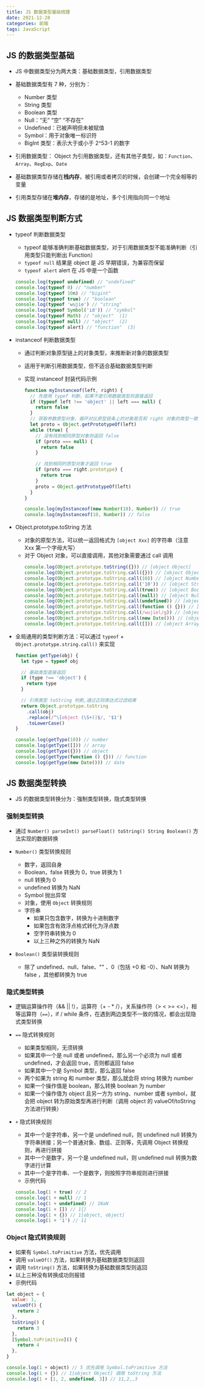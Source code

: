 ```yaml
---
title: JS 数据类型基础梳理
date: 2021-12-28
categories: 前端
tags: JavaScript
---
```


## JS 的数据类型基础

- JS 中数据类型分为两大类：基础数据类型，引用数据类型

- 基础数据类型有 7 种，分别为：

  - Number 类型
  - String 类型
  - Boolean 类型
  - Null：“无” “空” “不存在”
  - Undefined：已被声明但未被赋值
  - Symbol：用于对象唯一标识符
  - BigInt 类型：表示大于或小于 2^53-1 的数字

- 引用数据类型： Object 为引用数据类型，还有其他子类型，如：`Function`、`Array`、`RegExp`、`Date`

- 基础数据类型存储在**栈内存**，被引用或者拷贝的时候，会创建一个完全相等的变量

- 引用类型存储在**堆内存**，存储的是地址，多个引用指向同一个地址

## JS 数据类型判断方式

- typeof 判断数据类型

  - typeof 能够准确判断基础数据类型，对于引用数据类型不能准确判断（引用类型只能判断出 Function）
  - `typeof null` 结果是 object 是 JS 早期错误，为兼容而保留
  - `typeof alert` alert 在 JS 中是一个函数

  ```javascript
  console.log(typeof undefined) // "undefined"
  console.log(typeof 0) // "number"
  console.log(typeof 10n) // "bigint"
  console.log(typeof true) // "boolean"
  console.log(typeof 'wujie') // "string"
  console.log(typeof Symbol('id')) // "symbol"
  console.log(typeof Math) // "object"  (1)
  console.log(typeof null) // "object"  (2)
  console.log(typeof alert) // "function"  (3)
  ```

- instanceof 判断数据类型

  - 通过判断对象原型链上的对象类型，来推断新对象的数据类型
  - 适用于判断引用数据类型，但不适合基础数据类型判断
  - 实现 instanceof 封装代码示例

    ```js
    function myInstanceof(left, right) {
      // 先使用 typef 判断，如果不是引用数据类型则直接返回
      if (typeof left !== 'object' || left === null) {
        return false
      }
      // 获取参数原型对象，循环对比原型链条上的对象是否和 right 对象的类型一致,
      let proto = Object.getPrototypeOf(left)
      while (true) {
        // 没有找到相同原型对象则返回 false
        if (proto === null) {
          return false
        }

        // 找到相同的原型对象才返回 true
        if (proto === right.prototype) {
          return true
        }
        proto = Object.getPrototypeOf(left)
      }
    }

    console.log(myInstanceof(new Number(10), Number)) // true
    console.log(myInstanceof(10, Number)) // false
    ```

- Object.prototype.toString 方法

  - 对象的原型方法，可以统一返回格式为 `[object Xxx]` 的字符串（注意 Xxx 第一个字母大写）
  - 对于 Object 对象，可以直接调用，其他对象需要通过 call 调用
    ```js
    console.log(Object.prototype.toString({})) // [object Object]
    console.log(Object.prototype.toString.call({})) // [object Object]
    console.log(Object.prototype.toString.call(10)) // [object Number]
    console.log(Object.prototype.toString.call('10')) // [object String]
    console.log(Object.prototype.toString.call(true)) // [object Boolean]
    console.log(Object.prototype.toString.call(null)) // [object Null]
    console.log(Object.prototype.toString.call(undefined)) // [object Undefined]
    console.log(Object.prototype.toString.call(function () {})) // [object Function]
    console.log(Object.prototype.toString.call(/wujiel/g)) // [object RegExp]
    console.log(Object.prototype.toString.call(new Date())) // [object Date]
    console.log(Object.prototype.toString.call([])) // [object Array]
    ```

- 全局通用的类型判断方法：可以通过 `typeof` +` Object.prototype.string.call()` 来实现

  ```js
  function getType(obj) {
    let type = typeof obj

    // 基础类型直接返回
    if (type !== 'object') {
      return type
    }

    // 引用类型 toString 判断,通过正则表达式过滤结果
    return Object.prototype.toString
      .call(obj)
      .replace(/^\[object (\S+)]$/, '$1')
      .toLowerCase()
  }

  console.log(getType(10)) // number
  console.log(getType([])) // array
  console.log(getType({})) // object
  console.log(getType(function () {})) // function
  console.log(getType(new Date())) // date
  ```

## JS 数据类型转换

- JS 的数据类型转换分为：强制类型转换，隐式类型转换

### 强制类型转换

- 通过 `Number() parseInt() parseFloat() toString() String Boolean()` 方法实现的数据转换

- `Number()` 类型转换规则

  - 数字，返回自身
  - Boolean，false 转换为 0，true 转换为 1
  - null 转换为 0
  - undefined 转换为 NaN
  - Symbol 抛出异常
  - 对象，使用 `Object` 转换规则
  - 字符串
    - 如果只包含数字，转换为十进制数字
    - 如果包含有效浮点格式转化为浮点数
    - 空字符串转换为 0
    - 以上三种之外的转换为 NaN

- `Boolean()` 类型装转换规则
  - 除了 undefined、null、false、"" 、0（包括 +0 和 -0）、NaN 转换为 false ，其他都转换为 true

### 隐式类型转换

- 逻辑运算操作符（&& || !），运算符（+ - \* /），关系操作符（> < >= <=），相等运算符（`==`），if / while 条件，在遇到两边类型不一致的情况，都会出现隐式类型转换

- `==` 隐式转换规则

  - 如果类型相同，无须转换
  - 如果其中一个是 null 或者 undefined，那么另一个必须为 null 或者 undefined，才会返回 true，否则都返回 false
  - 如果其中一个是 Symbol 类型，那么返回 false
  - 两个如果为 string 和 number 类型，那么就会将 string 转换为 number
  - 如果一个操作值是 boolean，那么转换 boolean 为 number
  - 如果一个操作值为 object 且另一方为 string、number 或者 symbol，就会把 object 转为原始类型再进行判断（调用 object 的 valueOf/toString 方法进行转换）

- `+` 隐式转换规则
  - 其中一个是字符串，另一个是 undefined null，则 undefined null 转换为字符串拼接；另一个普通对象、数组、正则等，先调用 Object 转换规则，再进行拼接
  - 其中一个是数字，另一个是 undefined null，则 undefined null 转换为数字进行计算
  - 其中一个是字符串、一个是数字，则按照字符串规则进行拼接
  - 示例代码
  ```js
  console.log(1 + true) // 2
  console.log(1 + null) // 1
  console.log(1 + undefined) // 1NaN
  console.log(1 + []) // 1{}
  console.log(1 + {}) // 1[object, object]
  console.log(1 + '1') // 11
  ```

### Object 隐式转换规则

- 如果有 `Symbol.toPrimitive` 方法，优先调用
- 调用 `valueOf()` 方法，如果转换为基础数据类型则返回
- 调用 `toString()` 方法，如果转换为基础数据类型则返回
- 以上三种没有转换成功则报错
- 示例代码

```js
let object = {
  value: 1,
  valueOf() {
    return 2
  },
  toString() {
    return 3
  },
  [Symbol.toPrimitive]() {
    return 4
  },
}

console.log(1 + object) // 5 优先调用 Symbol.toPrimitive 方法
console.log(1 + {}) // 1[object Object] 调用 toString 方法
console.log(1 + [1, 2, undefined, 3]) // 11,2,,3
```
